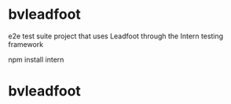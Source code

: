 # bvleadfoot
e2e test suite project that uses Leadfoot through the Intern testing framework

npm install intern
# bvleadfoot
